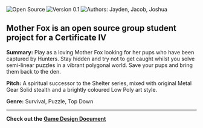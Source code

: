 ![Open Source](https://img.shields.io/badge/Source-Open-brightgreen)
![Version 0.1](https://img.shields.io/badge/Version%20-0.3.5-blue)
![Authors: Jayden, Jacob, Joshua](https://img.shields.io/badge/Authors-Jayden%2C%20Jacob%2C%20Joshua-green)

Mother Fox is an open source group student project for a Certificate IV
---

**Summary:**
Play as a loving Mother Fox looking for her pups who have been captured by Hunters. Stay hidden and try not to get caught whilst you solve semi-linear puzzles in a vibrant polygonal world. Save your pups and bring them back to the den.

**Pitch:**
A spiritual successor to the Shelter series, mixed with original Metal Gear Solid stealth and a brightly coloured Low Poly art style.

**Genre:**
Survival, Puzzle, Top Down

---

**Check out the** [**Game Design Document**](https://docs.google.com/document/d/1hwfzNQQk5LYKshwrOPz8ynYFQTZeQi3fQMFcdLs6LhY/edit?usp=sharing)
